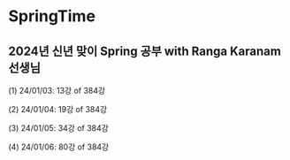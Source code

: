 # SpringTime

## 2024년 신년 맞이 Spring 공부 with Ranga Karanam 선생님
(1) 24/01/03: 13강 of 384강

(2) 24/01/04: 19강 of 384강

(3) 24/01/05: 34강 of 384강 

(4) 24/01/06: 80강 of 384강
